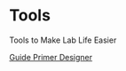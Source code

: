 # Tools
Tools to Make Lab Life Easier


[Guide Primer Designer](https://colab.research.google.com/github/birolcabukusta/Tools/blob/main/guide_primer_designer.ipynb)
